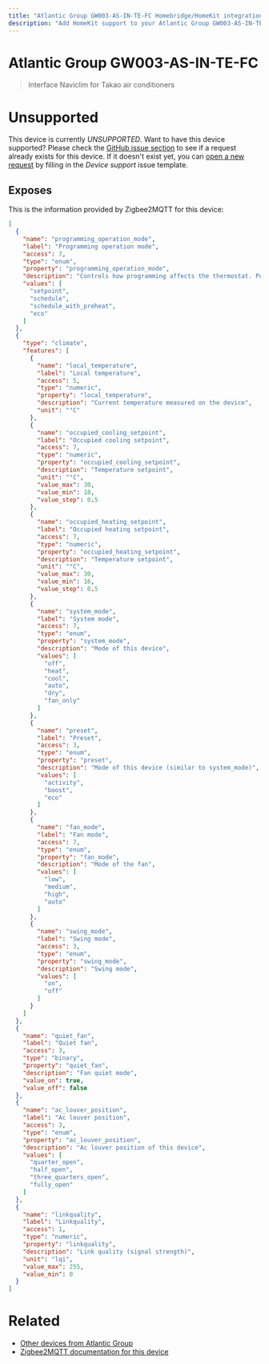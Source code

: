 ```yaml
---
title: "Atlantic Group GW003-AS-IN-TE-FC Homebridge/HomeKit integration"
description: "Add HomeKit support to your Atlantic Group GW003-AS-IN-TE-FC, using Homebridge, Zigbee2MQTT and homebridge-z2m."
---
```

<!---
This file has been GENERATED using src/docgen/docgen.ts
DO NOT EDIT THIS FILE MANUALLY!
-->
# Atlantic Group GW003-AS-IN-TE-FC
> Interface Naviclim for Takao air conditioners


# Unsupported

This device is currently *UNSUPPORTED*.
Want to have this device supported? Please check the [GitHub issue section](https://github.com/itavero/homebridge-z2m/issues?q=GW003-AS-IN-TE-FC) to see if a request already exists for this device.
If it doesn't exist yet, you can [open a new request](https://github.com/itavero/homebridge-z2m/issues/new?assignees=&labels=enhancement&template=device_support.yml&title=%5BDevice%5D+Atlantic%20Group%20GW003-AS-IN-TE-FC&model=Atlantic%20Group%20GW003-AS-IN-TE-FC&exposes=%5B%0A%20%20%7B%0A%20%20%20%20%22name%22%3A%20%22programming_operation_mode%22%2C%0A%20%20%20%20%22label%22%3A%20%22Programming%20operation%20mode%22%2C%0A%20%20%20%20%22access%22%3A%207%2C%0A%20%20%20%20%22type%22%3A%20%22enum%22%2C%0A%20%20%20%20%22property%22%3A%20%22programming_operation_mode%22%2C%0A%20%20%20%20%22description%22%3A%20%22Controls%20how%20programming%20affects%20the%20thermostat.%20Possible%20values%3A%20setpoint%20(only%20use%20specified%20setpoint)%2C%20schedule%20(follow%20programmed%20setpoint%20schedule)%2C%20schedule_with_preheat%20(follow%20programmed%20setpoint%20schedule%20with%20pre-heating).%20Changing%20this%20value%20does%20not%20clear%20programmed%20schedules.%22%2C%0A%20%20%20%20%22values%22%3A%20%5B%0A%20%20%20%20%20%20%22setpoint%22%2C%0A%20%20%20%20%20%20%22schedule%22%2C%0A%20%20%20%20%20%20%22schedule_with_preheat%22%2C%0A%20%20%20%20%20%20%22eco%22%0A%20%20%20%20%5D%0A%20%20%7D%2C%0A%20%20%7B%0A%20%20%20%20%22type%22%3A%20%22climate%22%2C%0A%20%20%20%20%22features%22%3A%20%5B%0A%20%20%20%20%20%20%7B%0A%20%20%20%20%20%20%20%20%22name%22%3A%20%22local_temperature%22%2C%0A%20%20%20%20%20%20%20%20%22label%22%3A%20%22Local%20temperature%22%2C%0A%20%20%20%20%20%20%20%20%22access%22%3A%205%2C%0A%20%20%20%20%20%20%20%20%22type%22%3A%20%22numeric%22%2C%0A%20%20%20%20%20%20%20%20%22property%22%3A%20%22local_temperature%22%2C%0A%20%20%20%20%20%20%20%20%22description%22%3A%20%22Current%20temperature%20measured%20on%20the%20device%22%2C%0A%20%20%20%20%20%20%20%20%22unit%22%3A%20%22%C2%B0C%22%0A%20%20%20%20%20%20%7D%2C%0A%20%20%20%20%20%20%7B%0A%20%20%20%20%20%20%20%20%22name%22%3A%20%22occupied_cooling_setpoint%22%2C%0A%20%20%20%20%20%20%20%20%22label%22%3A%20%22Occupied%20cooling%20setpoint%22%2C%0A%20%20%20%20%20%20%20%20%22access%22%3A%207%2C%0A%20%20%20%20%20%20%20%20%22type%22%3A%20%22numeric%22%2C%0A%20%20%20%20%20%20%20%20%22property%22%3A%20%22occupied_cooling_setpoint%22%2C%0A%20%20%20%20%20%20%20%20%22description%22%3A%20%22Temperature%20setpoint%22%2C%0A%20%20%20%20%20%20%20%20%22unit%22%3A%20%22%C2%B0C%22%2C%0A%20%20%20%20%20%20%20%20%22value_max%22%3A%2030%2C%0A%20%20%20%20%20%20%20%20%22value_min%22%3A%2018%2C%0A%20%20%20%20%20%20%20%20%22value_step%22%3A%200.5%0A%20%20%20%20%20%20%7D%2C%0A%20%20%20%20%20%20%7B%0A%20%20%20%20%20%20%20%20%22name%22%3A%20%22occupied_heating_setpoint%22%2C%0A%20%20%20%20%20%20%20%20%22label%22%3A%20%22Occupied%20heating%20setpoint%22%2C%0A%20%20%20%20%20%20%20%20%22access%22%3A%207%2C%0A%20%20%20%20%20%20%20%20%22type%22%3A%20%22numeric%22%2C%0A%20%20%20%20%20%20%20%20%22property%22%3A%20%22occupied_heating_setpoint%22%2C%0A%20%20%20%20%20%20%20%20%22description%22%3A%20%22Temperature%20setpoint%22%2C%0A%20%20%20%20%20%20%20%20%22unit%22%3A%20%22%C2%B0C%22%2C%0A%20%20%20%20%20%20%20%20%22value_max%22%3A%2030%2C%0A%20%20%20%20%20%20%20%20%22value_min%22%3A%2016%2C%0A%20%20%20%20%20%20%20%20%22value_step%22%3A%200.5%0A%20%20%20%20%20%20%7D%2C%0A%20%20%20%20%20%20%7B%0A%20%20%20%20%20%20%20%20%22name%22%3A%20%22system_mode%22%2C%0A%20%20%20%20%20%20%20%20%22label%22%3A%20%22System%20mode%22%2C%0A%20%20%20%20%20%20%20%20%22access%22%3A%207%2C%0A%20%20%20%20%20%20%20%20%22type%22%3A%20%22enum%22%2C%0A%20%20%20%20%20%20%20%20%22property%22%3A%20%22system_mode%22%2C%0A%20%20%20%20%20%20%20%20%22description%22%3A%20%22Mode%20of%20this%20device%22%2C%0A%20%20%20%20%20%20%20%20%22values%22%3A%20%5B%0A%20%20%20%20%20%20%20%20%20%20%22off%22%2C%0A%20%20%20%20%20%20%20%20%20%20%22heat%22%2C%0A%20%20%20%20%20%20%20%20%20%20%22cool%22%2C%0A%20%20%20%20%20%20%20%20%20%20%22auto%22%2C%0A%20%20%20%20%20%20%20%20%20%20%22dry%22%2C%0A%20%20%20%20%20%20%20%20%20%20%22fan_only%22%0A%20%20%20%20%20%20%20%20%5D%0A%20%20%20%20%20%20%7D%2C%0A%20%20%20%20%20%20%7B%0A%20%20%20%20%20%20%20%20%22name%22%3A%20%22preset%22%2C%0A%20%20%20%20%20%20%20%20%22label%22%3A%20%22Preset%22%2C%0A%20%20%20%20%20%20%20%20%22access%22%3A%203%2C%0A%20%20%20%20%20%20%20%20%22type%22%3A%20%22enum%22%2C%0A%20%20%20%20%20%20%20%20%22property%22%3A%20%22preset%22%2C%0A%20%20%20%20%20%20%20%20%22description%22%3A%20%22Mode%20of%20this%20device%20(similar%20to%20system_mode)%22%2C%0A%20%20%20%20%20%20%20%20%22values%22%3A%20%5B%0A%20%20%20%20%20%20%20%20%20%20%22activity%22%2C%0A%20%20%20%20%20%20%20%20%20%20%22boost%22%2C%0A%20%20%20%20%20%20%20%20%20%20%22eco%22%0A%20%20%20%20%20%20%20%20%5D%0A%20%20%20%20%20%20%7D%2C%0A%20%20%20%20%20%20%7B%0A%20%20%20%20%20%20%20%20%22name%22%3A%20%22fan_mode%22%2C%0A%20%20%20%20%20%20%20%20%22label%22%3A%20%22Fan%20mode%22%2C%0A%20%20%20%20%20%20%20%20%22access%22%3A%207%2C%0A%20%20%20%20%20%20%20%20%22type%22%3A%20%22enum%22%2C%0A%20%20%20%20%20%20%20%20%22property%22%3A%20%22fan_mode%22%2C%0A%20%20%20%20%20%20%20%20%22description%22%3A%20%22Mode%20of%20the%20fan%22%2C%0A%20%20%20%20%20%20%20%20%22values%22%3A%20%5B%0A%20%20%20%20%20%20%20%20%20%20%22low%22%2C%0A%20%20%20%20%20%20%20%20%20%20%22medium%22%2C%0A%20%20%20%20%20%20%20%20%20%20%22high%22%2C%0A%20%20%20%20%20%20%20%20%20%20%22auto%22%0A%20%20%20%20%20%20%20%20%5D%0A%20%20%20%20%20%20%7D%2C%0A%20%20%20%20%20%20%7B%0A%20%20%20%20%20%20%20%20%22name%22%3A%20%22swing_mode%22%2C%0A%20%20%20%20%20%20%20%20%22label%22%3A%20%22Swing%20mode%22%2C%0A%20%20%20%20%20%20%20%20%22access%22%3A%203%2C%0A%20%20%20%20%20%20%20%20%22type%22%3A%20%22enum%22%2C%0A%20%20%20%20%20%20%20%20%22property%22%3A%20%22swing_mode%22%2C%0A%20%20%20%20%20%20%20%20%22description%22%3A%20%22Swing%20mode%22%2C%0A%20%20%20%20%20%20%20%20%22values%22%3A%20%5B%0A%20%20%20%20%20%20%20%20%20%20%22on%22%2C%0A%20%20%20%20%20%20%20%20%20%20%22off%22%0A%20%20%20%20%20%20%20%20%5D%0A%20%20%20%20%20%20%7D%0A%20%20%20%20%5D%0A%20%20%7D%2C%0A%20%20%7B%0A%20%20%20%20%22name%22%3A%20%22quiet_fan%22%2C%0A%20%20%20%20%22label%22%3A%20%22Quiet%20fan%22%2C%0A%20%20%20%20%22access%22%3A%203%2C%0A%20%20%20%20%22type%22%3A%20%22binary%22%2C%0A%20%20%20%20%22property%22%3A%20%22quiet_fan%22%2C%0A%20%20%20%20%22description%22%3A%20%22Fan%20quiet%20mode%22%2C%0A%20%20%20%20%22value_on%22%3A%20true%2C%0A%20%20%20%20%22value_off%22%3A%20false%0A%20%20%7D%2C%0A%20%20%7B%0A%20%20%20%20%22name%22%3A%20%22ac_louver_position%22%2C%0A%20%20%20%20%22label%22%3A%20%22Ac%20louver%20position%22%2C%0A%20%20%20%20%22access%22%3A%203%2C%0A%20%20%20%20%22type%22%3A%20%22enum%22%2C%0A%20%20%20%20%22property%22%3A%20%22ac_louver_position%22%2C%0A%20%20%20%20%22description%22%3A%20%22Ac%20louver%20position%20of%20this%20device%22%2C%0A%20%20%20%20%22values%22%3A%20%5B%0A%20%20%20%20%20%20%22quarter_open%22%2C%0A%20%20%20%20%20%20%22half_open%22%2C%0A%20%20%20%20%20%20%22three_quarters_open%22%2C%0A%20%20%20%20%20%20%22fully_open%22%0A%20%20%20%20%5D%0A%20%20%7D%2C%0A%20%20%7B%0A%20%20%20%20%22name%22%3A%20%22linkquality%22%2C%0A%20%20%20%20%22label%22%3A%20%22Linkquality%22%2C%0A%20%20%20%20%22access%22%3A%201%2C%0A%20%20%20%20%22type%22%3A%20%22numeric%22%2C%0A%20%20%20%20%22property%22%3A%20%22linkquality%22%2C%0A%20%20%20%20%22description%22%3A%20%22Link%20quality%20(signal%20strength)%22%2C%0A%20%20%20%20%22unit%22%3A%20%22lqi%22%2C%0A%20%20%20%20%22value_max%22%3A%20255%2C%0A%20%20%20%20%22value_min%22%3A%200%0A%20%20%7D%0A%5D) by filling in the _Device support_ issue template.

## Exposes

This is the information provided by Zigbee2MQTT for this device:

```json
[
  {
    "name": "programming_operation_mode",
    "label": "Programming operation mode",
    "access": 7,
    "type": "enum",
    "property": "programming_operation_mode",
    "description": "Controls how programming affects the thermostat. Possible values: setpoint (only use specified setpoint), schedule (follow programmed setpoint schedule), schedule_with_preheat (follow programmed setpoint schedule with pre-heating). Changing this value does not clear programmed schedules.",
    "values": [
      "setpoint",
      "schedule",
      "schedule_with_preheat",
      "eco"
    ]
  },
  {
    "type": "climate",
    "features": [
      {
        "name": "local_temperature",
        "label": "Local temperature",
        "access": 5,
        "type": "numeric",
        "property": "local_temperature",
        "description": "Current temperature measured on the device",
        "unit": "°C"
      },
      {
        "name": "occupied_cooling_setpoint",
        "label": "Occupied cooling setpoint",
        "access": 7,
        "type": "numeric",
        "property": "occupied_cooling_setpoint",
        "description": "Temperature setpoint",
        "unit": "°C",
        "value_max": 30,
        "value_min": 18,
        "value_step": 0.5
      },
      {
        "name": "occupied_heating_setpoint",
        "label": "Occupied heating setpoint",
        "access": 7,
        "type": "numeric",
        "property": "occupied_heating_setpoint",
        "description": "Temperature setpoint",
        "unit": "°C",
        "value_max": 30,
        "value_min": 16,
        "value_step": 0.5
      },
      {
        "name": "system_mode",
        "label": "System mode",
        "access": 7,
        "type": "enum",
        "property": "system_mode",
        "description": "Mode of this device",
        "values": [
          "off",
          "heat",
          "cool",
          "auto",
          "dry",
          "fan_only"
        ]
      },
      {
        "name": "preset",
        "label": "Preset",
        "access": 3,
        "type": "enum",
        "property": "preset",
        "description": "Mode of this device (similar to system_mode)",
        "values": [
          "activity",
          "boost",
          "eco"
        ]
      },
      {
        "name": "fan_mode",
        "label": "Fan mode",
        "access": 7,
        "type": "enum",
        "property": "fan_mode",
        "description": "Mode of the fan",
        "values": [
          "low",
          "medium",
          "high",
          "auto"
        ]
      },
      {
        "name": "swing_mode",
        "label": "Swing mode",
        "access": 3,
        "type": "enum",
        "property": "swing_mode",
        "description": "Swing mode",
        "values": [
          "on",
          "off"
        ]
      }
    ]
  },
  {
    "name": "quiet_fan",
    "label": "Quiet fan",
    "access": 3,
    "type": "binary",
    "property": "quiet_fan",
    "description": "Fan quiet mode",
    "value_on": true,
    "value_off": false
  },
  {
    "name": "ac_louver_position",
    "label": "Ac louver position",
    "access": 3,
    "type": "enum",
    "property": "ac_louver_position",
    "description": "Ac louver position of this device",
    "values": [
      "quarter_open",
      "half_open",
      "three_quarters_open",
      "fully_open"
    ]
  },
  {
    "name": "linkquality",
    "label": "Linkquality",
    "access": 1,
    "type": "numeric",
    "property": "linkquality",
    "description": "Link quality (signal strength)",
    "unit": "lqi",
    "value_max": 255,
    "value_min": 0
  }
]
```

# Related
* [Other devices from Atlantic Group](../index.md#atlantic_group)
* [Zigbee2MQTT documentation for this device](https://www.zigbee2mqtt.io/devices/GW003-AS-IN-TE-FC.html)